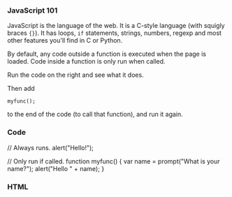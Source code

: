 ### JavaScript 101

JavaScript is the language of the web. It is a C-style language (with squigly braces `{}`). It has loops, `if` statements, strings, numbers, regexp and most other features you'll find in C or Python.

By default, any code outside a function is executed when the page is loaded. Code inside a function is only run when called.

Run the code on the right and see what it does.

Then add

    myfunc();

to the end of the code (to call that function), and run it again.

### Code
// Always runs.
alert("Hello!");

// Only run if called.
function myfunc() {
  var name = prompt("What is your name?");
  alert("Hello " + name);
}

### HTML
